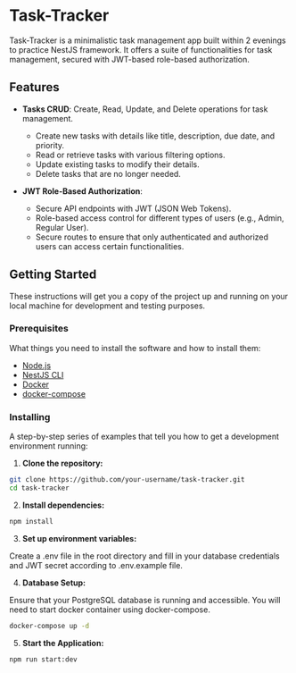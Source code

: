 # Task-Tracker

Task-Tracker is a minimalistic task management app built within 2 evenings to practice NestJS framework. It offers a suite of functionalities for task management, secured with JWT-based role-based authorization.

## Features

- **Tasks CRUD**: Create, Read, Update, and Delete operations for task management.

  - Create new tasks with details like title, description, due date, and priority.
  - Read or retrieve tasks with various filtering options.
  - Update existing tasks to modify their details.
  - Delete tasks that are no longer needed.

- **JWT Role-Based Authorization**:
  - Secure API endpoints with JWT (JSON Web Tokens).
  - Role-based access control for different types of users (e.g., Admin, Regular User).
  - Secure routes to ensure that only authenticated and authorized users can access certain functionalities.

## Getting Started

These instructions will get you a copy of the project up and running on your local machine for development and testing purposes.

### Prerequisites

What things you need to install the software and how to install them:

- [Node.js](https://nodejs.org/en/)
- [NestJS CLI](https://docs.nestjs.com/cli/overview)
- [Docker](https://docs.docker.com/engine/install/ubuntu/)
- [docker-compose](https://docs.docker.com/compose/install/linux/)

### Installing

A step-by-step series of examples that tell you how to get a development environment running:

1. **Clone the repository:**

```bash
git clone https://github.com/your-username/task-tracker.git
cd task-tracker
```

2. **Install dependencies:**

```bash
npm install
```

3. **Set up environment variables:**

Create a .env file in the root directory and fill in your database credentials and JWT secret according to .env.example file.

4. **Database Setup:**

Ensure that your PostgreSQL database is running and accessible. You will need to start docker container using docker-compose.

```bash
docker-compose up -d
```

5. **Start the Application:**

```bash
npm run start:dev
```
